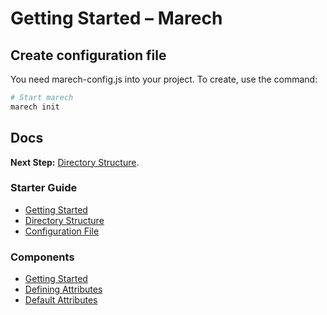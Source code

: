 # Getting Started – Marech

## Create configuration file
  You need marech-config.js into your project. To create, use the command:
  ```sh
  # Start marech
  marech init
  ```


## Docs
**Next Step:** [Directory Structure](/docs/guide/directory-structure.md).

### Starter Guide
- [Getting Started](/docs/guide/README.md)
- [Directory Structure](/docs/guide/directory-structure.md)
- [Configuration File](/docs/guide/configuration.md)

### Components
- [Getting Started](/docs/components/README.md)
- [Defining Attributes](/docs/components/defining-attributes.md)
- [Default Attributes](/docs/components/default-attributes.md)